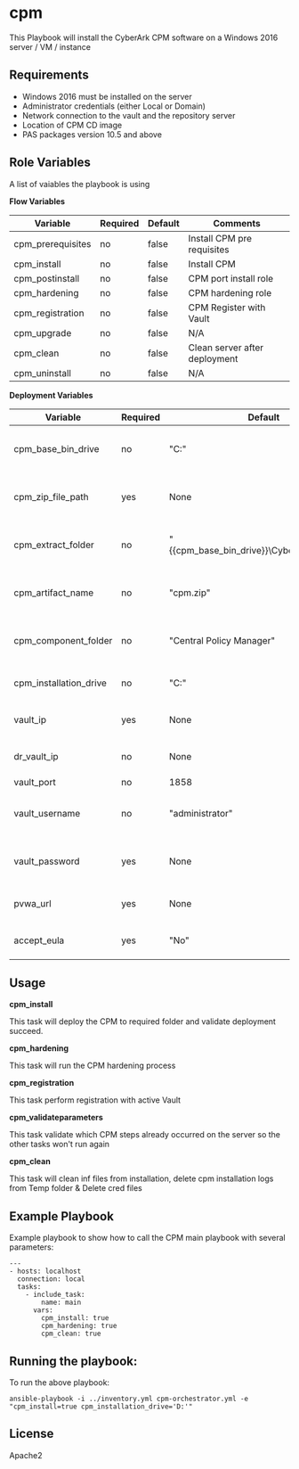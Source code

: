 # cpm

This Playbook will install the CyberArk CPM software on a Windows 2016 server / VM / instance

Requirements
------------

- Windows 2016 must be installed on the server
- Administrator credentials (either Local or Domain)
- Network connection to the vault and the repository server
- Location of CPM CD image
- PAS packages version 10.5 and above


## Role Variables

A list of vaiables the playbook is using 

**Flow Variables**
                    
| Variable                         | Required     | Default                                                                        | Comments                                 |
|----------------------------------|--------------|--------------------------------------------------------------------------------|------------------------------------------|
| cpm_prerequisites                | no           | false                                                                          | Install CPM pre requisites               |
| cpm_install                      | no           | false                                                                          | Install CPM                              |
| cpm_postinstall                  | no           | false                                                                          | CPM port install role                    |
| cpm_hardening                    | no           | false                                                                          | CPM hardening role                       |
| cpm_registration                 | no           | false                                                                          | CPM Register with Vault                  |
| cpm_upgrade                      | no           | false                                                                          | N/A                                      |
| cpm_clean                        | no           | false                                                                          | Clean server after deployment            |
| cpm_uninstall                    | no           | false                                                                          | N/A                                      |

**Deployment Variables**

| Variable                         | Required     | Default                                                                        | Comments                                 |
|----------------------------------|--------------|--------------------------------------------------------------------------------|------------------------------------------|
| cpm_base_bin_drive               | no           | "C:"                                                                           | Base path to extract CyberArk packages   |
| cpm_zip_file_path                | yes          | None                                                                           | Zip File path of CyberArk packages       |
| cpm_extract_folder               | no           | "{{cpm_base_bin_drive}}\\Cyberark\\packages"                                   | Path to extract the CyberArk packages    |
| cpm_artifact_name                | no           | "cpm.zip"                                                                      | zip file name of cpm package             |
| cpm_component_folder             | no           | "Central Policy Manager"                                                       | The name of CPM unzip folder             |
| cpm_installation_drive           | no           | "C:"                                                                           | Base drive to install CPM                |
| vault_ip                         | yes          | None                                                                           | Vault ip to perform registration         |
| dr_vault_ip                      | no           | None                                                                           | vault dr ip to perform registration      |
| vault_port                       | no           | 1858                                                                           | vault port                               |
| vault_username                   | no           | "administrator"                                                                | vault username to perform registration   |
| vault_password                   | yes          | None                                                                           | vault password to perform registration   |
| pvwa_url                         | yes          | None                                                                           | URL of registered PVWA                   |
| accept_eula                      | yes          | "No"                                                                           | Accepting EULA condition                 |


## Usage 

**cpm_install**

This task will deploy the CPM to required folder and validate deployment succeed.

**cpm_hardening**

This task will run the CPM hardening process

**cpm_registration**

This task perform registration with active Vault

**cpm_validateparameters**

This task validate which CPM steps already occurred on the server so the other tasks won't run again

**cpm_clean**

This task will clean inf files from installation, delete cpm installation logs from Temp folder & Delete cred files


## Example Playbook

Example playbook to show how to call the CPM main playbook with several parameters:

    ---
    - hosts: localhost
      connection: local
      tasks:
        - include_task:
            name: main
          vars:
            cpm_install: true
            cpm_hardening: true
            cpm_clean: true

## Running the  playbook:

To run the above playbook:

    ansible-playbook -i ../inventory.yml cpm-orchestrator.yml -e "cpm_install=true cpm_installation_drive='D:'"

## License

 Apache2
